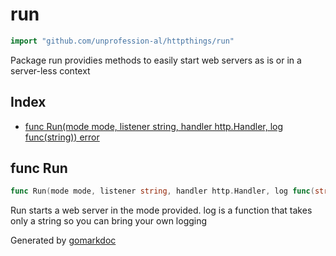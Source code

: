 <!-- Code generated by gomarkdoc. DO NOT EDIT -->

# run

```go
import "github.com/unprofession-al/httpthings/run"
```

Package run providies methods to easily start web servers as is or in a server\-less context

## Index

- [func Run(mode mode, listener string, handler http.Handler, log func(string)) error](<#func-run>)


## func Run

```go
func Run(mode mode, listener string, handler http.Handler, log func(string)) error
```

Run starts a web server in the mode provided. log is a function that takes only a string so you can bring your own logging



Generated by [gomarkdoc](<https://github.com/princjef/gomarkdoc>)
